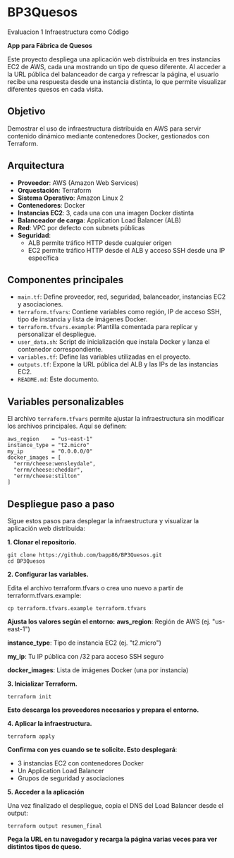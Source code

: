 # BP3Quesos
Evaluacion 1 Infraestructura como Código

**App para Fábrica de Quesos**

Este proyecto despliega una aplicación web distribuida en tres instancias EC2 de AWS, cada una mostrando un tipo de queso diferente. Al acceder a la URL pública del balanceador de carga y refrescar la página, el usuario recibe una respuesta desde una instancia distinta, lo que permite visualizar diferentes quesos en cada visita.

## Objetivo

Demostrar el uso de infraestructura distribuida en AWS para servir contenido dinámico mediante contenedores Docker, gestionados con Terraform.

## Arquitectura

- **Proveedor**: AWS (Amazon Web Services)
- **Orquestación**: Terraform
- **Sistema Operativo**: Amazon Linux 2
- **Contenedores**: Docker
- **Instancias EC2**: 3, cada una con una imagen Docker distinta
- **Balanceador de carga**: Application Load Balancer (ALB)
- **Red**: VPC por defecto con subnets públicas
- **Seguridad**:
  - ALB permite tráfico HTTP desde cualquier origen
  - EC2 permite tráfico HTTP desde el ALB y acceso SSH desde una IP específica

## Componentes principales

- `main.tf`: Define proveedor, red, seguridad, balanceador, instancias EC2 y asociaciones.
- `terraform.tfvars`: Contiene variables como región, IP de acceso SSH, tipo de instancia y lista de imágenes Docker.
- `terraform.tfvars.example`: Plantilla comentada para replicar y personalizar el despliegue.
- `user_data.sh`: Script de inicialización que instala Docker y lanza el contenedor correspondiente.
- `variables.tf`: Define las variables utilizadas en el proyecto.
- `outputs.tf`: Expone la URL pública del ALB y las IPs de las instancias EC2.
- `README.md`: Este documento.

## Variables personalizables

El archivo `terraform.tfvars` permite ajustar la infraestructura sin modificar los archivos principales. Aquí se definen:

```hcl
aws_region    = "us-east-1"
instance_type = "t2.micro"
my_ip         = "0.0.0.0/0"
docker_images = [ 
  "errm/cheese:wensleydale",
  "errm/cheese:cheddar",
  "errm/cheese:stilton"
]
```


## Despliegue paso a paso

Sigue estos pasos para desplegar la infraestructura y visualizar la aplicación web distribuida:

__1. Clonar el repositorio.__
```
git clone https://github.com/bapp86/BP3Quesos.git
cd BP3Quesos
```
__2. Configurar las variables.__

Edita el archivo terraform.tfvars o crea uno nuevo a partir de terraform.tfvars.example:
```
cp terraform.tfvars.example terraform.tfvars
```
__Ajusta los valores según el entorno:__
__aws_region__: Región de AWS (ej. "us-east-1")

__instance_type__: Tipo de instancia EC2 (ej. "t2.micro")

__my_ip__: Tu IP pública con /32 para acceso SSH seguro

__docker_images__: Lista de imágenes Docker (una por instancia)


__3.  Inicializar Terraform.__

```terraform init```  

__Esto descarga los proveedores necesarios y prepara el entorno.__

__4. Aplicar la infraestructura.__

```terraform apply ``` 

__Confirma con yes cuando se te solicite. Esto desplegará__:
- 3 instancias EC2 con contenedores Docker
- Un Application Load Balancer
- Grupos de seguridad y asociaciones
                        

__5. Acceder a la aplicación__

Una vez finalizado el despliegue, copia el DNS del Load Balancer desde el output:

```terraform output resumen_final```


__Pega la URL en tu navegador y recarga la página varias veces para ver distintos tipos de queso.__
